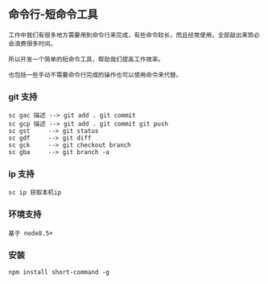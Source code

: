 ## 命令行-短命令工具
```
工作中我们有很多地方需要用到命令行来完成，有些命令较长，而且经常使用，全部敲出来势必会浪费很多时间。

所以开发一个简单的短命令工具，帮助我们提高工作效率。

也包括一些手动不需要命令行完成的操作也可以使用命令来代替。

```

### git 支持
```
sc gac 描述 --> git add . git commit 
sc gcp 描述 --> git add . git commit git push
sc gst     --> git status
sc gdf     --> git diff
sc gck     --> git checkout branch
sc gba     --> git branch -a
```

### ip 支持
```
sc ip 获取本机ip
```


### 环境支持
```
基于 node8.5+
```

### 安装
```
npm install short-command -g
```
